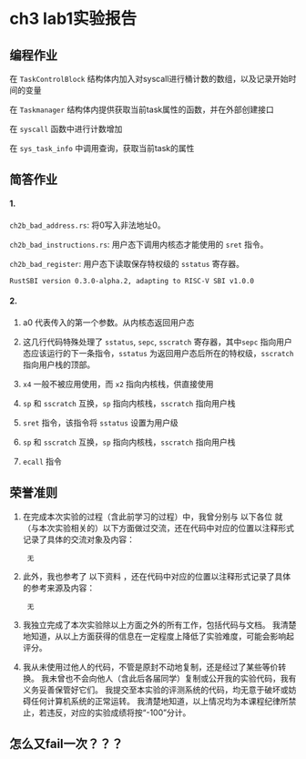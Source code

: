# ch3 lab1实验报告

## 编程作业

在 `TaskControlBlock` 结构体内加入对syscall进行桶计数的数组，以及记录开始时间的变量

在 `Taskmanager` 结构体内提供获取当前task属性的函数，并在外部创建接口

在 `syscall` 函数中进行计数增加

在 `sys_task_info` 中调用查询，获取当前task的属性

## 简答作业

#### 1.

`ch2b_bad_address.rs`: 将0写入非法地址0。

`ch2b_bad_instructions.rs`: 用户态下调用内核态才能使用的 `sret` 指令。

`ch2b_bad_register`: 用户态下读取保存特权级的 `sstatus` 寄存器。

```shell
RustSBI version 0.3.0-alpha.2, adapting to RISC-V SBI v1.0.0
```


#### 2.

1. a0 代表传入的第一个参数。从内核态返回用户态

2. 这几行代码特殊处理了 `sstatus`, `sepc`, `sscratch` 寄存器，其中`sepc` 指向用户态应该运行的下一条指令，`sstatus` 为返回用户态后所在的特权级，`sscratch` 指向用户栈的顶部。

3. `x4` 一般不被应用使用，而 `x2` 指向内核栈，供直接使用

4. `sp` 和 `sscratch` 互换，`sp` 指向内核栈，`sscratch` 指向用户栈

5. `sret` 指令，该指令将 `sstatus` 设置为用户级

6. `sp` 和 `sscratch` 互换，`sp` 指向内核栈，`sscratch` 指向用户栈

7. `ecall` 指令

## 荣誉准则



1. 在完成本次实验的过程（含此前学习的过程）中，我曾分别与 以下各位 就（与本次实验相关的）以下方面做过交流，还在代码中对应的位置以注释形式记录了具体的交流对象及内容：

        无

2. 此外，我也参考了 以下资料 ，还在代码中对应的位置以注释形式记录了具体的参考来源及内容：

        无

3. 我独立完成了本次实验除以上方面之外的所有工作，包括代码与文档。 我清楚地知道，从以上方面获得的信息在一定程度上降低了实验难度，可能会影响起评分。

4. 我从未使用过他人的代码，不管是原封不动地复制，还是经过了某些等价转换。 我未曾也不会向他人（含此后各届同学）复制或公开我的实验代码，我有义务妥善保管好它们。 我提交至本实验的评测系统的代码，均无意于破坏或妨碍任何计算机系统的正常运转。 我清楚地知道，以上情况均为本课程纪律所禁止，若违反，对应的实验成绩将按“-100”分计。

## 怎么又fail一次？？？
